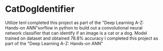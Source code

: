 # CatDogIdentifier
Utilize tenI completed this project as part of the "Deep Learning A-Z: Hands-on ANN"sorflow in python to build out a convolutional neural network classifier that can identify if an image is a cat or a dog. Model trained on dataset and obtained 78.8% accuracy
I completed this project as part of the "Deep Learning A-Z: Hands-on ANN"
